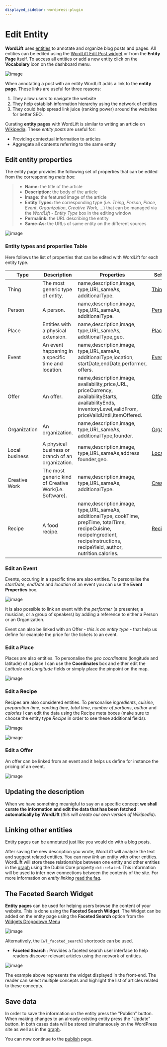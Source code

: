 ```yaml
---
displayed_sidebar: wordpress-plugin
---
```


# Edit Entity

**WordLift** uses [entities](/pages/key-concepts#entity) to annotate and organize blog posts and pages.
All entities can be edited using the [WordLift Edit Post widget](/pages/analysis#wordLift-edit-post-widget) or from the **Entity Page** itself. To access all entities or add a new entity click on the **Vocabolary** icon on the dashboard menu.

![image](./images/wordlift-edit-entity-vocabulary.png)

When annotating a post with an entity WordLift adds a link to the **entity page**.
These links are useful for three reasons:

1. They allow users to navigate the website
2. They help establish information hierarchy using the network of entities
3. They could help spread link juice (ranking power) around the websites for better SEO.

Curating **entity pages** with WordLift is similar to writing an article on [Wikipedia](http://wikipedia.org). These *entity posts* are useful for:

- Providing contextual information to articles
- Aggregate all contents referring to the same entity

## Edit entity properties

The entity page provides the following set of properties that can be edited from the corresponding *meta box*:

> - **Name:** the title of the article
> - **Description:** the body of the article
> - **Image:** the featured image of the article
> - **Entity Types:** the corresponding type (i.e. *Thing*, *Person*, *Place*, *Event*, *Organization*, *Creative Work*, ...) that can be managed via the *WordLift - Entity Type* box in the editing window
> - **Permalink:** the URL describing the entity
> - **Same-As:** the URLs of same entity on the different sources

![image](./images/wordlift-edit-entity-informations.png)

### Entity types and properties Table

Here follows the list of properties that can be edited with WordLift for each entity type.

| Type           | Description                                            | Properties                                                                                                                                                                            | Schema.org      |
| -------------- | ------------------------------------------------------ | ------------------------------------------------------------------------------------------------------------------------------------------------------------------------------------- | --------------- |
| Thing          | The most generic type of entity.                       | name,description,image, type,URL,sameAs, additionalType.                                                                                                                              | [Thing]         |
| Person         | A person.                                              | name,description,image, type,URL,sameAs, additionalType.                                                                                                                              | [Person]        |
| Place          | Entities with a physical extension.                    | name,description,image, type,URL,sameAs, additionalType,geo.                                                                                                                          | [Place]         |
| Event          | An event happening in a specific time and location.    | name,description,image, type,URL,sameAs, additionalType,location, startDate,endDate,performer, offers.                                                                                | [Event]         |
| Offer          | An offer.                                              | name,description,image, availability,price,URL, priceCurrency, availabilityStarts, availabilityEnds, inventoryLevel,validFrom, priceValidUntil,itemOffered.                           | [Offer]         |
| Organization   | An organization.                                       | name,description,image, type,URL,sameAs, additionalType,founder.                                                                                                                      | [Organization]  |
| Local business | A physical business or branch of an organization.      | name,description,image, type,URL,sameAs,address founder,geo.                                                                                                                          | [LocalBusiness] |
| Creative Work  | The most generic kind of Creative Work(i.e. Software). | name,description,image, type,URL,sameAs, additionalType.                                                                                                                              | [CreativeWork]  |
| Recipe         | A food recipe.                                         | name,description,image, type,URL,sameAs, additionalType, cookTime, prepTime, totalTime, recipeCuisine, recipeIngredient, recipeInstructions, recipeYield, author, nutrition.calories. | [Recipe]        |

### Edit an Event

Events, occuring in a specific time are also entities. To personalise the *startDate*, *endDate* and *location* of an event you can use the **Event Properties** box.

![image](./images/wordlift-edit-entity-event.png)

It is also possible to link an event with the *performer* (a presenter, a musician, or a group of speakers) by adding a reference to either a Person or an Organization.

Event can also be linked with an Offer - *this is an entity type* - that help us define for example the price for the tickets to an event.

### Edit a Place

Places are also entities. To personalise the *geo coordinates* (longitude and latitude) of a place I can use the **Coordinates** box and either edit the *Latitude* and *Longitude* fields or simply place the pinpoint on the map.

![image](./images/wordlift-edit-entity-place.png)

### Edit a Recipe

Recipes are also considered entities. To personalise *ingredients*, *cuisine*, *preparation time*, *cooking time*, *total time*, *number of portions*, *author* and *calories* I can edit the data using the Recipe meta boxes (make sure to choose the entity type *Recipe* in order to see these additional fields).

![image](./images/wordlift-edit-entity-recipe-01.png)

![image](./images/wordlift-edit-entity-recipe-02.png)

### Edit a Offer

An offer can be linked from an event and it helps us define for instance the pricing of an event.

![image](./images/wordlift-edit-entity-offer.png)

## Updating the description

When we have something meanigful to say on a specific concept **we shall curate the information and edit the data that has been fetched automatically by WordLift** (*this will create our own version of Wikipedia*).

## Linking other entities

Entity pages can be annotated just like you would do with a blog posts.

After saving the new description you wrote, WordLift will analyze the text and suggest related entities. You can now *link* an entity with other entities. WordLift will store these relationships between one entity and other entities in the [graph](/pages/key-concepts#knowledge-graph) using the Dublin Core property `dct:related`. This information will be used to infer new connections between the contents of the site. For more information on *entity linking* [read the faq](/pages/faq#when-should-i-link-one-entity-to-another).

## The Faceted Search Widget

**Entity pages** can be used for helping users browse the content of your website. This is done using the **Faceted Search Widget**.
The Widget can be added on the entity page using the **Faceted Search** option from the [Widgets Dropodown Menu](/pages/analysis#wordlift-widgets-menu)

![image](./images/wordlift-edit-entity-faceted-search-widget.png)

Alternatively, the `[wl_faceted_search]` shortcode can be used.

- **Faceted Search**
  : Provides a faceted search user interface to help readers discover relevant articles using the network of entities.

![image](./images/wordlift-edit-entity-faceted-search-widget-frontend.gif)

The example above represents the widget displayed in the front-end. The reader can select multiple concepts and highlight the list of articles related to these concepts.

## Save data

In order to save the information on the entity press the "Publish" button.
When making changes to an already existing entity press the "Update" button. In both cases data will be stored simultaneously on the WordPress site as well as in the [graph](/pages/key-concepts#knowledge-graph).

You can now continue to the [publish](/pages/publish) page.

[creativework]: http://schema.org/CreativeWork
[event]: http://schema.org/Event
[localbusiness]: http://schema.org/LocalBusiness
[offer]: http://schema.org/Offer
[organization]: http://schema.org/Organization
[person]: http://schema.org/Person
[place]: http://schema.org/Place
[recipe]: http://schema.org/Recipe
[thing]: http://schema.org/Thing
